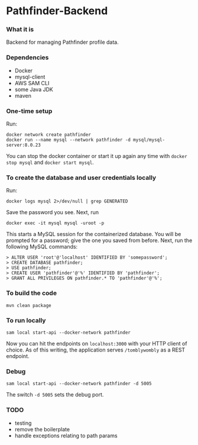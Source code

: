 # Pathfinder-Backend

### What it is
Backend for managing Pathfinder profile data.

### Dependencies
* Docker
* mysql-client
* AWS SAM CLI
* some Java JDK
* maven

### One-time setup
Run:

    docker network create pathfinder
    docker run --name mysql --network pathfinder -d mysql/mysql-server:8.0.23
   
You can stop the docker container or start it up again any time with `docker stop mysql` and `docker start mysql`.

### To create the database and user credentials locally
Run:

    docker logs mysql 2>/dev/null | grep GENERATED
    
Save the password you see. Next, run

    docker exec -it mysql mysql -uroot -p
    
This starts a MySQL session for the containerized database. You will be prompted for a password; give the one you saved from before.
Next, run the following MySQL commands:

    > ALTER USER 'root'@'localhost' IDENTIFIED BY 'somepassword';
    > CREATE DATABASE pathfinder;
    > USE pathfinder;
    > CREATE USER 'pathfinder'@'%' IDENTIFIED BY 'pathfinder';
    > GRANT ALL PRIVILEGES ON pathfinder.* TO 'pathfinder'@'%';

### To build the code
    mvn clean package

### To run locally
    sam local start-api --docker-network pathfinder

Now you can hit the endpoints on `localhost:3000` with your HTTP client of choice.
As of this writing, the application serves `/tomblywombly` as a REST endpoint.

### Debug
    sam local start-api --docker-network pathfinder -d 5005
    
The switch `-d 5005` sets the debug port.


### TODO
* testing
* remove the boilerplate
* handle exceptions relating to path params
